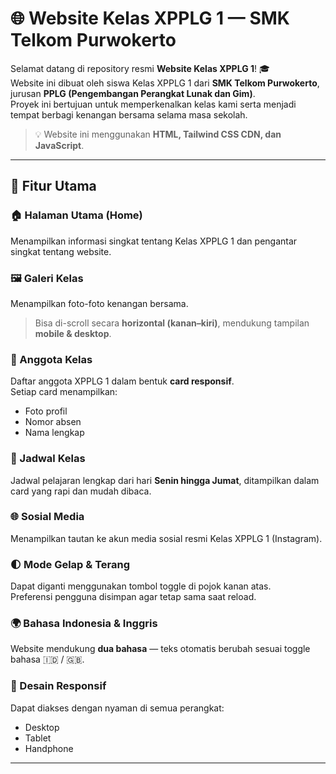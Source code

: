 # 🌐 Website Kelas XPPLG 1 — SMK Telkom Purwokerto

Selamat datang di repository resmi **Website Kelas XPPLG 1**! 🎓  
Website ini dibuat oleh siswa Kelas XPPLG 1 dari **SMK Telkom Purwokerto**, jurusan **PPLG (Pengembangan Perangkat Lunak dan Gim)**.  
Proyek ini bertujuan untuk memperkenalkan kelas kami serta menjadi tempat berbagi kenangan bersama selama masa sekolah.

> 💡 Website ini menggunakan **HTML, Tailwind CSS CDN, dan JavaScript**.

---

## 🚀 Fitur Utama

### 🏠 Halaman Utama (Home)
Menampilkan informasi singkat tentang Kelas XPPLG 1 dan pengantar singkat tentang website.

### 🖼️ Galeri Kelas
Menampilkan foto-foto kenangan bersama.  
> Bisa di-scroll secara **horizontal (kanan–kiri)**, mendukung tampilan **mobile & desktop**.

### 👥 Anggota Kelas
Daftar anggota XPPLG 1 dalam bentuk **card responsif**.  
Setiap card menampilkan:
- Foto profil  
- Nomor absen  
- Nama lengkap  

### 📅 Jadwal Kelas
Jadwal pelajaran lengkap dari hari **Senin hingga Jumat**, ditampilkan dalam card yang rapi dan mudah dibaca.

### 🌐 Sosial Media
Menampilkan tautan ke akun media sosial resmi Kelas XPPLG 1 (Instagram).

### 🌓 Mode Gelap & Terang
Dapat diganti menggunakan tombol toggle di pojok kanan atas.  
Preferensi pengguna disimpan agar tetap sama saat reload.

### 🌍 Bahasa Indonesia & Inggris
Website mendukung **dua bahasa** — teks otomatis berubah sesuai toggle bahasa 🇮🇩 / 🇬🇧.

### 📱 Desain Responsif
Dapat diakses dengan nyaman di semua perangkat:
- Desktop
- Tablet
- Handphone  

---
